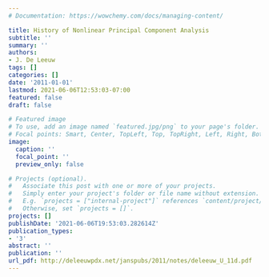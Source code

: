 ```yaml
---
# Documentation: https://wowchemy.com/docs/managing-content/

title: History of Nonlinear Principal Component Analysis
subtitle: ''
summary: ''
authors:
- J. De Leeuw
tags: []
categories: []
date: '2011-01-01'
lastmod: 2021-06-06T12:53:03-07:00
featured: false
draft: false

# Featured image
# To use, add an image named `featured.jpg/png` to your page's folder.
# Focal points: Smart, Center, TopLeft, Top, TopRight, Left, Right, BottomLeft, Bottom, BottomRight.
image:
  caption: ''
  focal_point: ''
  preview_only: false

# Projects (optional).
#   Associate this post with one or more of your projects.
#   Simply enter your project's folder or file name without extension.
#   E.g. `projects = ["internal-project"]` references `content/project/deep-learning/index.md`.
#   Otherwise, set `projects = []`.
projects: []
publishDate: '2021-06-06T19:53:03.282614Z'
publication_types:
- '3'
abstract: ''
publication: ''
url_pdf: http://deleeuwpdx.net/janspubs/2011/notes/deleeuw_U_11d.pdf
---
```

